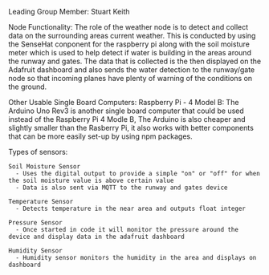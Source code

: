 Leading Group Member: Stuart Keith

Node Functionality:
The role of the weather node is to detect and collect data on the surrounding areas current weather. This is conducted by using the SenseHat conponent for the raspberry pi along with the soil moisture meter which is used to help detect if water is building in the areas around the runway and gates. The data that is collected is the then displayed on the Adafruit dashboard and also sends the water detection to the runway/gate node so that incoming planes have plenty of warning of the conditions on the ground.

Other Usable Single Board Computers: 
Raspberry Pi - 4 Model B: The Arduino Uno Rev3 is another single board computer that could be used instead of the Raspberry Pi 4 Modle B, The Arduino is also cheaper and slightly smaller than the Rasberry Pi, it also works with better components that can be more easily set-up by using npm packages. 

Types of sensors:

    Soil Moisture Sensor
      - Uses the digital output to provide a simple "on" or "off" for when the soil moisture value is above certain value
      - Data is also sent via MQTT to the runway and gates device

    Temperature Sensor
      - Detects temperature in the near area and outputs float integer 

    Pressure Sensor
      - Once started in code it will monitor the pressure around the device and display data in the adafruit dashboard

    Humidity Sensor
      - Humidity sensor monitors the humidity in the area and displays on dashboard
